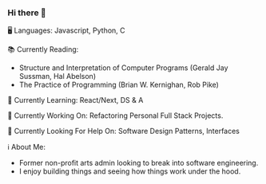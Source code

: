 ### Hi there 👋

<!--
**dryutsun/dryutsun** is a ✨ _special_ ✨ repository because its `README.md` (this file) appears on your GitHub profile.

Here are some ideas to get you started:

- 🖥️ Languages: 
- 🔭 I’m currently working on ... 
- 🌱 I’m currently learning: 
- 👯 I’m looking to collaborate on ...  
- 🤔 I’m looking for help with ... 
- 💬 Ask me about ...
- 📫 How to reach me: ...
- 😄 Pronouns: ...
- ⚡ Fun fact: ...
-->

🖥️ Languages: Javascript, Python, C

📚 Currently Reading: 
- Structure and Interpretation of Computer Programs (Gerald Jay Sussman, Hal Abelson)
- The Practice of Programming (Brian W. Kernighan, Rob Pike)

🌱 Currently Learning: React/Next, DS & A

🔭 Currently Working On: Refactoring Personal Full Stack Projects.

🤔 Currently Looking For Help On: Software Design Patterns, Interfaces

ℹ️ About Me:
- Former non-profit arts admin looking to break into software engineering. 
- I enjoy building things and seeing how things work under the hood.
